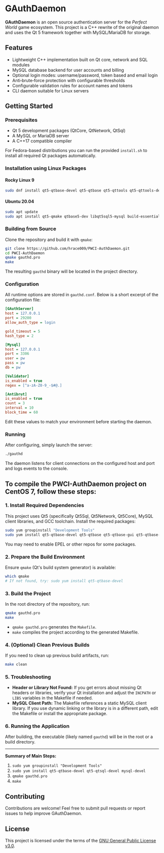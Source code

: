 # GAuthDaemon

**GAuthDaemon** is an open source authentication server for the *Perfect World* game ecosystem.  This project is a C++ rewrite of the original daemon and uses the Qt 5 framework together with MySQL/MariaDB for storage.

## Features

- Lightweight C++ implementation built on Qt core, network and SQL modules
- MySQL database backend for user accounts and billing
- Optional login modes: username/password, token based and email login
- Anti‑brute‑force protection with configurable thresholds
- Configurable validation rules for account names and tokens
- CLI daemon suitable for Linux servers

## Getting Started

### Prerequisites

- Qt 5 development packages (QtCore, QtNetwork, QtSql)
- A MySQL or MariaDB server
- A C++17 compatible compiler

For Fedora-based distributions you can run the provided `install.sh` to install all required Qt packages automatically.

### Installation using Linux Packages

#### Rocky Linux 9

```bash
sudo dnf install qt5-qtbase-devel qt5-qtbase qt5-qttools qt5-qttools-devel qt5-qtbase-mysql mariadb-server mariadb-devel gcc-c++
```

#### Ubuntu 20.04

```bash
sudo apt update
sudo apt install qt5-qmake qtbase5-dev libqt5sql5-mysql build-essential mariadb-server libmariadb-dev
```

### Building from Source

Clone the repository and build it with `qmake`:

```bash
git clone https://github.com/hrace009/PWCI-AuthDaemon.git
cd PWCI-AuthDaemon
qmake gauthd.pro
make
```

The resulting `gauthd` binary will be located in the project directory.

### Configuration

All runtime options are stored in `gauthd.conf`.  Below is a short excerpt of the configuration file:

```ini
[GAuthServer]
host = 127.0.0.1
port = 29200
allow_auth_type = login

gold_timeout = 5
hash_type = 2

[Mysql]
host = 127.0.0.1
port = 3306
user = pw
pass = pw
db = pw

[Validator]
is_enabled = true
regex = [^a-zA-Z0-9_-$#@.]

[Antibrut]
is_enabled = true
count = 3
interval = 10
block_time = 60
```

Edit these values to match your environment before starting the daemon.

### Running

After configuring, simply launch the server:

```bash
./gauthd
```

The daemon listens for client connections on the configured host and port and logs events to the console.

## To compile the PWCI-AuthDaemon project on CentOS 7, follow these steps:

### 1. Install Required Dependencies

This project uses Qt5 (specifically Qt5Sql, Qt5Network, Qt5Core), MySQL client libraries, and GCC toolchain. Install the required packages:
```sh
sudo yum groupinstall "Development Tools"
sudo yum install qt5-qtbase-devel qt5-qtbase qt5-qtbase-gui qt5-qtbase-mysql qt5-qtdeclarative qt5-qttools qt5-qtsql-devel mysql-devel
```

You may need to enable EPEL or other repos for some packages.

### 2. Prepare the Build Environment

Ensure `qmake` (Qt's build system generator) is available:
```sh
which qmake
# If not found, try: sudo yum install qt5-qtbase-devel
```

### 3. Build the Project

In the root directory of the repository, run:
```sh
qmake gauthd.pro
make
```
- `qmake gauthd.pro` generates the `Makefile`.
- `make` compiles the project according to the generated Makefile.

### 4. (Optional) Clean Previous Builds

If you need to clean up previous build artifacts, run:
```sh
make clean
```

### 5. Troubleshooting

- **Header or Library Not Found:** If you get errors about missing Qt headers or libraries, verify your Qt installation and adjust the `INCPATH` or `LIBS` variables in the Makefile if needed.
- **MySQL Client Path:** The Makefile references a static MySQL client library. If you use dynamic linking or the library is in a different path, edit the Makefile or install the appropriate package.

### 6. Running the Application

After building, the executable (likely named `gauthd`) will be in the root or a build directory.

---

**Summary of Main Steps:**
1. `sudo yum groupinstall "Development Tools"`
2. `sudo yum install qt5-qtbase-devel qt5-qtsql-devel mysql-devel`
3. `qmake gauthd.pro`
4. `make`

## Contributing

Contributions are welcome! Feel free to submit pull requests or report issues to help improve GAuthDaemon.

## License

This project is licensed under the terms of the [GNU General Public License v3.0](LICENSE).
